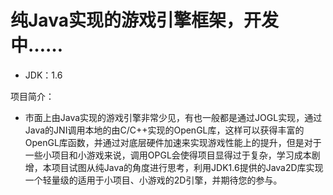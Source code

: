 # 纯Java实现的游戏引擎框架，开发中……

* JDK：1.6

项目简介：
* 市面上由Java实现的游戏引擎非常少见，有也一般都是通过JOGL实现，通过Java的JNI调用本地的由C/C++实现的OpenGL库，这样可以获得丰富的OpenGL库函数，并通过对底层硬件加速来实现游戏性能上的提升，但是对于一些小项目和小游戏来说，调用OPGL会使得项目显得过于复杂，学习成本剧增，本项目试图从纯Java的角度进行思考，利用JDK1.6提供的Java2D库实现一个轻量级的适用于小项目、小游戏的2D引擎，并期待您的参与。
